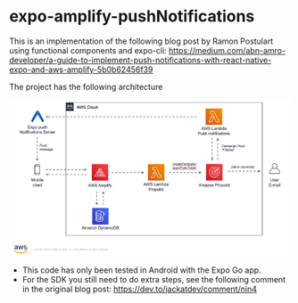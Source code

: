 # expo-amplify-pushNotifications

This is an implementation of the following blog post by Ramon Postulart using functional components and expo-cli:
https://medium.com/abn-amro-developer/a-guide-to-implement-push-notifications-with-react-native-expo-and-aws-amplify-5b0b62456f39

The project has the following architecture

![](docs/img/0_9NvAQMoM-NgxTWnD.png)

- This code has only been tested in Android with the Expo Go app.
- For the SDK you still need to do extra steps, see the following comment in the original blog post: https://dev.to/jackatdev/comment/nin4

